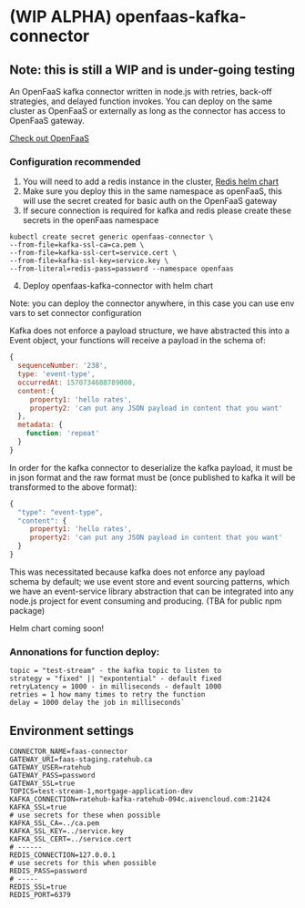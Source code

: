 # (WIP ALPHA) openfaas-kafka-connector
## Note: this is still a WIP and is under-going testing

An OpenFaaS kafka connector written in node.js with retries, back-off strategies, and delayed function invokes.
You can deploy on the same cluster as OpenFaaS or externally as long as the connector has access to OpenFaaS gateway.

[Check out OpenFaaS](https://www.openfaas.com/)


### Configuration recommended 
1. You will need to add a redis instance in the cluster, [Redis helm chart](https://github.com/helm/charts/tree/master/stable/redis)
2. Make sure you deploy this in the same namespace as openFaaS, this will use the secret created for basic auth on the OpenFaaS gateway
3. If secure connection is required for kafka and redis please create these secrets in the openFaas namespace

```
kubectl create secret generic openfaas-connector \
--from-file=kafka-ssl-ca=ca.pem \
--from-file=kafka-ssl-cert=service.cert \
--from-file=kafka-ssl-key=service.key \ 
--from-literal=redis-pass=password --namespace openfaas
```

4. Deploy openfaas-kafka-connector with helm chart

Note: you can deploy the connector anywhere, in this case you can use env vars to set connector
configuration  

Kafka does not enforce a payload structure, we have abstracted this into a Event object, your functions
will receive a  payload in the schema of: 

```javascript
{ 
  sequenceNumber: '238',
  type: 'event-type',
  occurredAt: 1570734688789000,
  content:{ 
     property1: 'hello rates',
     property2: 'can put any JSON payload in content that you want'
  },
  metadata: { 
    function: 'repeat' 
  } 
}
```
In order for the kafka connector to deserialize the kafka payload, it must be in json format and
the raw format must be (once published to kafka it will be transformed to the above format): 
```javascript
{
  "type": "event-type",
  "content": {
     property1: 'hello rates',
     property2: 'can put any JSON payload in content that you want'
  }
}
```

This was necessitated because kafka does not enforce any payload schema by default; we use 
event store and event sourcing patterns, which we have an event-service library abstraction that can be integrated into any
node.js project for event consuming and producing. (TBA for public npm package)


Helm chart coming soon! 

### Annonations for function deploy: 
```
topic = "test-stream" - the kafka topic to listen to
strategy = "fixed" || "expontential" - default fixed
retryLatency = 1000 - in milliseconds - default 1000
retries = 1 how many times to retry the function
delay = 1000 delay the job in milliseconds`
```

## Environment  settings
```
CONNECTOR_NAME=faas-connector
GATEWAY_URI=faas-staging.ratehub.ca
GATEWAY_USER=ratehub
GATEWAY_PASS=password
GATEWAY_SSL=true
TOPICS=test-stream-1,mortgage-application-dev
KAFKA_CONNECTION=ratehub-kafka-ratehub-094c.aivencloud.com:21424
KAFKA_SSL=true
# use secrets for these when possible
KAFKA_SSL_CA=../ca.pem
KAFKA_SSL_KEY=../service.key
KAFKA_SSL_CERT=../service.cert
# ------
REDIS_CONNECTION=127.0.0.1
# use secrets for this when possible
REDIS_PASS=password
# -----
REDIS_SSL=true
REDIS_PORT=6379
```



